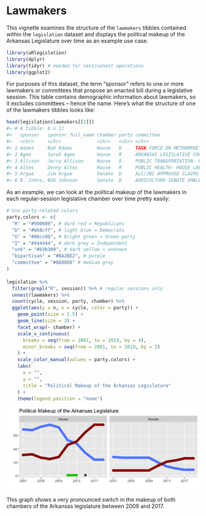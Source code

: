 Lawmakers
================

This vignette examines the structure of the `lawmakers` tibbles
contained within the `legislation` dataset and displays the political
makeup of the Arkansas Legislature over time as an example use case.

``` r
library(aRlegislation)
library(dplyr)
library(tidyr) # needed for nest/unnest operations
library(ggplot2)
```

For purposes of this dataset, the term “sponsor” refers to one or more
lawmakers or committees that propose an enacted bill during a
legislative session. This table contains demographic information about
lawmakers, so it excludes committees – hence the name. Here’s what the
structure of one of the lawmakers tibbles looks like:

``` r
head(legislation$lawmakers[[1]])
#> # A tibble: 6 x 11
#>   sponsor   sponsor_full_name chamber party committee                                seniority district occupation                           church        veteran       public_service                       
#>   <chr>     <chr>             <chr>   <chr> <chr>                                    <chr>        <dbl> <chr>                                <chr>         <chr>         <chr>                                
#> 1 Adams     Bob Adams         House   D     TASK FORCE ON METHAMPHETAMINE (ACT 1684… 73              48 Grant County Sheriff                 Baptist       <NA>          Grant County Sheriff, House 2001     
#> 2 Agee      Sarah Agee        House   R     ARKANSAS LEGISLATIVE COUNCIL (ALC)       46               9 Cattle Producer/Residential Develop… Baptist       <NA>          Prairie Grove School District Board …
#> 3 Allison   Jerry Allison     House   D     PUBLIC TRANSPORTATION- HOUSE             9               86 Owner, Allison Manufactured Homes, … Methodist     AR National … Chairman of the Board AR Manufacture…
#> 4 Altes     Denny Altes       House   R     PUBLIC HEALTH- HOUSE LABOR & ENVIRONMEN… 66              14 Recycler (paper)                     Baptist       <NA>          Justice of the Peace (Quorum Court);…
#> 5 Argue     Jim Argue         Senate  D     ALC/JBC APPROVED CLAIMS-SPECIAL CLAIMS … 13              15 Foundation Executive, United Method… United Metho… <NA>          House in 1991, 1993, 1995, Senate 19…
#> 6 B. Johns… Bob Johnson       Senate  D     AGRICULTURE-SENATE SMALL BUSINESS & ECO… 34              25 <NA>                                 Baptist       <NA>          House in 1995, 1997, 1999, Senate 20…
```

As an example, we can look at the political makeup of the lawmakers in
each regular-session legislative chamber over time pretty easily:

``` r
# Use party-related colors
party.colors <- c(
  "R" = "#990000", # dark red = Republicans
  "D" = "#668cff", # light blue = Democrats
  "G" = "#00cc00", # bright green = Green party
  "I" = "#444444", # dark grey = Independent
  "unk" = "#b3b300", # dark yellow = unknown
  "bipartisan" = "#8A2BE2", # purple
  "committee" = "#888888" # medium grey
)

legislation %>%
  filter(grepl("R", session)) %>% # regular sessions only
  unnest(lawmakers) %>%
  count(cycle, session, party, chamber) %>%
  ggplot(aes(y = n, x = cycle, color = party)) +
    geom_point(size = 2.5) +
    geom_line(size = 3) +
    facet_wrap(~ chamber) +
    scale_x_continuous(
      breaks = seq(from = 2001, to = 2019, by = 4), 
      minor_breaks = seq(from = 2001, to = 2019, by = 2)
    ) +
    scale_color_manual(values = party.colors) +
    labs(
      x = "",
      y = "",
      title = "Political Makeup of the Arkansas Legislature"
    ) +
    theme(legend.position = "none")
```

![](lawmakers_files/figure-gfm/cycle-chamber-party_plot-1.png)<!-- -->

This graph shows a very pronounced switch in the makeup of both chambers
of the Arkansas legislature between 2009 and 2017.

